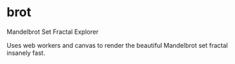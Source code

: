 brot
====

Mandelbrot Set Fractal Explorer

Uses web workers and canvas to render the beautiful Mandelbrot set fractal insanely fast.
